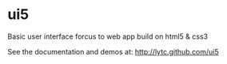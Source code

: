 ui5
===

Basic user interface forcus to web app build on html5 & css3

See the documentation and demos at: http://lytc.github.com/ui5